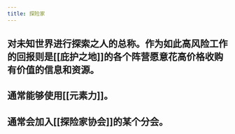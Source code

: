 ```yaml
---
title: 探险家
---
```


## 对未知世界进行探索之人的总称。作为如此高风险工作的回报则是[[庇护之地]]的各个阵营愿意花高价格收购有价值的信息和资源。
## 通常能够使用[[元素力]]。
## 通常会加入[[探险家协会]]的某个分会。
